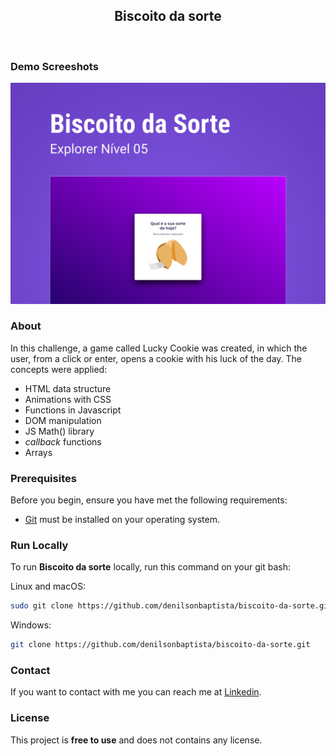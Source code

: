 <div align="center">
  
  <h2 align="center">Biscoito da sorte</h2>

</div>

<br/>

### Demo Screeshots

![Biscoito da sorte](.github/preview.png "Desktop Demo")

### About

In this challenge, a game called Lucky Cookie was created, in which the user, from a click or enter, opens a cookie with his luck of the day. The concepts were applied:

- HTML data structure
- Animations with CSS
- Functions in Javascript
- DOM manipulation
- JS Math() library
- *callback* functions
- Arrays

### Prerequisites

Before you begin, ensure you have met the following requirements:

- [Git](https://git-scm.com/downloads "Download Git") must be installed on your operating system.

### Run Locally

To run **Biscoito da sorte** locally, run this command on your git bash:

Linux and macOS:

```bash
sudo git clone https://github.com/denilsonbaptista/biscoito-da-sorte.git
```

Windows:

```bash
git clone https://github.com/denilsonbaptista/biscoito-da-sorte.git
```

### Contact

If you want to contact with me you can reach me at [Linkedin](https://www.linkedin.com/in/denilsonbaptista/).

### License

This project is **free to use** and does not contains any license.